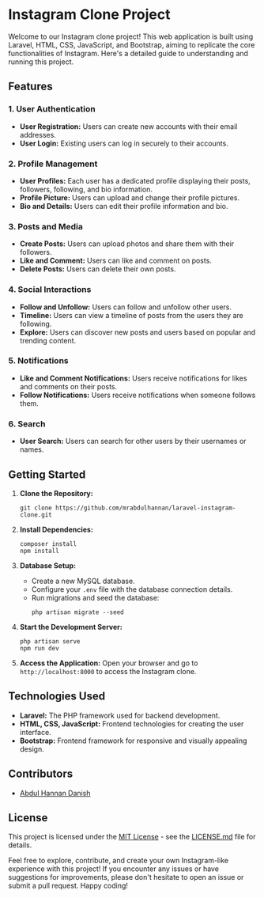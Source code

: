 # Instagram Clone Project

Welcome to our Instagram clone project! This web application is built using Laravel, HTML, CSS, JavaScript, and Bootstrap, aiming to replicate the core functionalities of Instagram. Here's a detailed guide to understanding and running this project.

## Features

### 1. User Authentication
- **User Registration:** Users can create new accounts with their email addresses.
- **User Login:** Existing users can log in securely to their accounts.

### 2. Profile Management
- **User Profiles:** Each user has a dedicated profile displaying their posts, followers, following, and bio information.
- **Profile Picture:** Users can upload and change their profile pictures.
- **Bio and Details:** Users can edit their profile information and bio.

### 3. Posts and Media
- **Create Posts:** Users can upload photos and share them with their followers.
- **Like and Comment:** Users can like and comment on posts.
- **Delete Posts:** Users can delete their own posts.

### 4. Social Interactions
- **Follow and Unfollow:** Users can follow and unfollow other users.
- **Timeline:** Users can view a timeline of posts from the users they are following.
- **Explore:** Users can discover new posts and users based on popular and trending content.

### 5. Notifications
- **Like and Comment Notifications:** Users receive notifications for likes and comments on their posts.
- **Follow Notifications:** Users receive notifications when someone follows them.

### 6. Search
- **User Search:** Users can search for other users by their usernames or names.

## Getting Started

1. **Clone the Repository:**
   ```
   git clone https://github.com/mrabdulhannan/laravel-instagram-clone.git
   ```

2. **Install Dependencies:**
   ```
   composer install
   npm install
   ```

3. **Database Setup:**
    - Create a new MySQL database.
    - Configure your `.env` file with the database connection details.
    - Run migrations and seed the database:
      ```
      php artisan migrate --seed
      ```

4. **Start the Development Server:**
   ```
   php artisan serve
   npm run dev
   ```

5. **Access the Application:**
   Open your browser and go to `http://localhost:8000` to access the Instagram clone.

## Technologies Used

- **Laravel:** The PHP framework used for backend development.
- **HTML, CSS, JavaScript:** Frontend technologies for creating the user interface.
- **Bootstrap:** Frontend framework for responsive and visually appealing design.

## Contributors

- [Abdul Hannan Danish](https://github.com/mrabdulhannan)

## License

This project is licensed under the [MIT License](LICENSE.md) - see the [LICENSE.md](LICENSE.md) file for details.

Feel free to explore, contribute, and create your own Instagram-like experience with this project! If you encounter any issues or have suggestions for improvements, please don't hesitate to open an issue or submit a pull request. Happy coding!